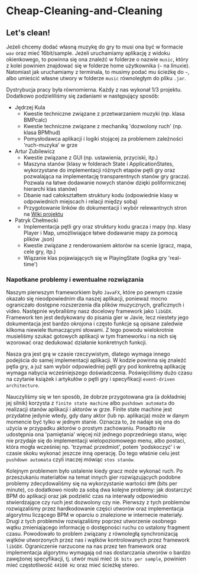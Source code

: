 # Cheap-Cleaning-and-Cleaning
Let's clean!
---

Jeżeli chcemy dodać własną muzykę do gry to musi ona być w formacie `wav` oraz mieć 16bit/sample. Jeżeli uruchamiamy aplikację z widoku okienkowego, to powinna się ona znaleźć w folderze o nazwie `music`, który z kolei powinien znajdować się w folderze home użytkownika (`~` na linuxie). Natomiast jak uruchamiamy z terminala, to musimy podać mu ścieżkę do `~`, albo umieścić własne utwory w folderze `music` równoległym do pliku `.jar`.

Dystrybucja pracy była równomierna. Każdy z nas wykonał 1/3 projektu. Dodatkowo podzieliliśmy się zadaniami w następujący sposób:
* Jędrzej Kula
  * Kwestie techniczne związane z przetwarzaniem muzyki (np. klasa BMPcalc)
  * Kwestie techniczne związane z mechaniką 'dozwolony ruch' (np. klasa BPMhud)
  * Pomysłodawca aplikacji i logiki stojącej za problemem zależności 'ruch-muzyka' w grze
* Artur Zubilewicz
  * Kwestie związane z GUI (np. ustawienia, przyciski, itp.)
  * Maszyna stanów (klasy w folderach State i ApplicationStates, wykorzystane do implementacji różnych etapów pętli gry oraz pozwalająca na implementację transparentnych stanów gry gracza). Pozwala na łatwe dodawanie nowych stanów dzięki poliformicznej hierarchi klas stanów)
  * Dbanie nad całokształtem struktury kodu (odpowiednie klasy w odpowiednich miejscach i relacji między sobą)
  * Przygotowanie linków do dokumentacji i wybór relewantnych stron na [Wiki projektu](https://github.com/AkaZecik/Cheap-Cleaning-and-Cleaning/wiki)
* Patryk Chełmecki
  * Implementacja pętli gry oraz struktury kodu gracza i mapy (np. klasy Player i Map, umożliwiające łatwe dodawanie mapy za pomocą plików .json)
  * Kwestie związane z renderowaniem aktorów na scenie (gracz, mapa, cele gry, itp.)
  * Wiązanie klas pojawiających się w PlayingState (logika gry 'real-time')

### Napotkane problemy i ewentualne rozwiązania
Naszym pierwszym frameworkiem było `JavaFX`, które po pewnym czasie okazało się nieodpowiednim dla naszej aplikacji, ponieważ mocno ograniczało dostępne rozszerzenia dla plików muzycznych, graficznych i video.
Następnie wybraliśmy nasz docelowy framework jako `libGDX`. Framework ten jest dedykowany do pisania gier w Javie, lecz niestety jego dokumentacja jest bardzo okrojona i często funkcje są opisane zaledwie kilkoma niewiele tłumaczącymi słowami. Z tego powodu wielokrotnie musieliśmy szukać gotowych aplikacji w tym frameworku i na nich się wzorować oraz dedukować działanie konkretnych funkcji.

Nasza gra jest grą w czasie rzeczywistym, dlatego wymaga innego podejścia do samej implementacji aplikacji. W kodzie powinna się znaleźć pętla gry, a już sam wybór odpowiedniej pętli gry pod konkretną aplikację wymaga nabycia wcześniejszego doświadczenia. Poświęciliśmy dużo czasu na czytanie książek i artykułów o pętli gry i specyfikacji `event-driven architecture`.

Nauczyliśmy się w ten sposób, że dobrze przygotowana gra (a dokładniej jej silnik) korzysta z `finite state machine` albo `pushdown automata` do realizacji stanów aplikacji i aktorów w grze. Finite state machine jest przydatne jedynie wtedy, gdy dany aktor (lub np. aplikacja) może w danym momencie być tylko w jednym stanie. Oznacza to, że nadaje się ona do użycia w przypadku aktorów o prostym zachowaniu. Ponadto nie udostępnia ona 'pamiętania' więcej niż jednego poprzedniego stanu, więc nie przydaje się do implementacji wielopoziomowego menu, albo postaci, która mogła wcześniej np. 'trzymać przedmiot', potem 'podskoczyć' i w czasie skoku wykonać jeszcze inną operację. Do tego właśnie celu jest `pushdown automata` czyli inaczej mówiąc `stos stanów`.

Kolejnym problemem było ustalenie kiedy gracz może wykonać ruch. Po przeszukaniu materiałów na temat innych gier rozwiązujących podobne problemy zdecydowaliśmy się na wykorzystanie wartości `BPM` (bits per minute), co dodatkowo niosło za sobą dwa kolejne problemy: jak dostarczyć BPM do aplikacji oraz jak podzielić czas na interwały odpowiednio stwierdzające czy ruch jest dozwolony czy nie.
Pierwszy z tych problemów rozwiązaliśmy przez hardkodowanie części utworów oraz implementacja algorytmu liczącego BPM w oparciu o znalezione w internecie materiały.
Drugi z tych problemów rozwiązaliśmy poprzez utworzenie osobnego wątku zmieniającego informację o dostępności ruchu co ustalony fragment czasu. Powodowało to problem związany z równoległą synchronizacją wątków utworzonych przez nas i wątków kontrolowanych przez framework `libGDX`. Ograniczenie narzucone na nas przez ten framework oraz implementacja algorytmu wymagają od nas dostarczania utworów o bardzo zawężonej specyfikacji, tj. utwór musi mieć `16 bits per sample`, powinien mieć częstotliwość `44100 Hz` oraz mieć ścieżkę stereo.

